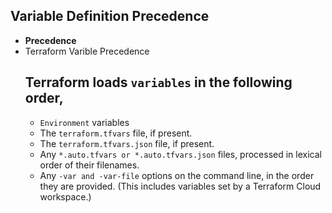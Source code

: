 ## Variable Definition Precedence
- **Precedence**
- Terraform Varible Precedence
    ## Terraform loads `variables` in the following order,
    - `Environment` variables
    - The `terraform.tfvars` file, if present.
    - The `terraform.tfvars.json` file, if present.
    - Any `*.auto.tfvars or *.auto.tfvars.json` files, processed in lexical order of their filenames.
    - Any `-var and -var-file` options on the command line, in the order they are provided. (This includes variables set by a Terraform Cloud workspace.)

